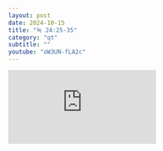 ```yaml
---
layout: post
date: 2024-10-15
title: "눅 24:25-35"
category: "qt"
subtitle: ""
youtube: "oW3UN-fLA2c"
---
```


<div class="youtube margin-large">
    <iframe src="https://www.youtube.com/embed/oW3UN-fLA2c" title="YouTube video player" frameborder="0" allow="accelerometer; autoplay; clipboard-write; encrypted-media; gyroscope; picture-in-picture; web-share" allowfullscreen></iframe>
</div>

